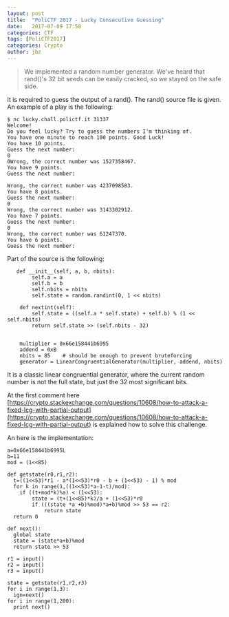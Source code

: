 ```yaml
---
layout: post
title:  "PoliCTF 2017 - Lucky Consecutive Guessing"
date:   2017-07-09 17:58
categories: CTF
tags: [PoliCTF2017]
categories: Crypto
author: jbz
---
```


> We implemented a random number generator. We've heard that rand()'s 32 bit seeds can be easily cracked, so we stayed on the safe side.

It is required to guess the output of a rand(). The rand() source file is given. An example of a play is the following:
```
$ nc lucky.chall.polictf.it 31337
Welcome!
Do you feel lucky? Try to guess the numbers I'm thinking of.
You have one minute to reach 100 points. Good Luck!
You have 10 points.
Guess the next number:
0
0Wrong, the correct number was 1527358467.
You have 9 points.
Guess the next number:

Wrong, the correct number was 4237098583.
You have 8 points.
Guess the next number:
0
Wrong, the correct number was 3143302912.
You have 7 points.
Guess the next number:
0
Wrong, the correct number was 61247370.
You have 6 points.
Guess the next number:
```

Part of the source is the following:
```
   def __init__(self, a, b, nbits):
        self.a = a
        self.b = b
        self.nbits = nbits
        self.state = random.randint(0, 1 << nbits)

    def nextint(self):
        self.state = ((self.a * self.state) + self.b) % (1 << self.nbits)
        return self.state >> (self.nbits - 32)


    multiplier = 0x66e158441b6995
    addend = 0xB
    nbits = 85    # should be enough to prevent bruteforcing
    generator = LinearCongruentialGenerator(multiplier, addend, nbits)
```

It is a classic linear congruential generator, where the current random number is not the full state, but just the 32 most significant bits.


At the first comment here [https://crypto.stackexchange.com/questions/10608/how-to-attack-a-fixed-lcg-with-partial-output](https://crypto.stackexchange.com/questions/10608/how-to-attack-a-fixed-lcg-with-partial-output) is explained how to solve this challenge.

An here is the implementation:
```
a=0x66e158441b6995L
b=11
mod = (1<<85)

def getstate(r0,r1,r2):
  t=((1<<53)*r1 - a*(1<<53)*r0 - b + (1<<53) - 1) % mod
  for k in range(1,((1<<53)*a-1-t)/mod):
    if ((t+mod*k)%a) < (1<<53):
        state = (t+(1<<85)*k)/a + (1<<53)*r0
        if (((state *a +b)%mod)*a+b)%mod >> 53 == r2:
            return state
  return 0

def next():
  global state
  state = (state*a+b)%mod
  return state >> 53

r1 = input()
r2 = input()
r3 = input()

state = getstate(r1,r2,r3)
for i in range(1,3):
  ign=next()
for i in range(1,200):
  print next()
```

